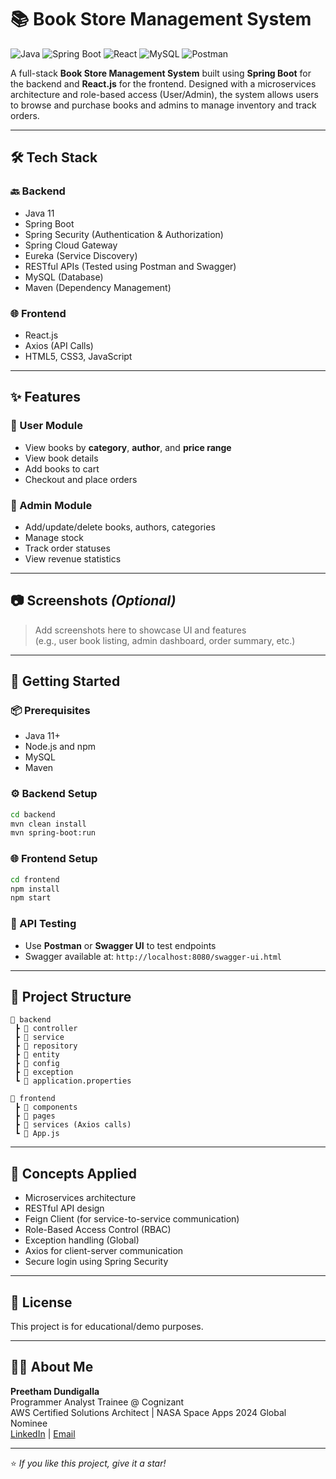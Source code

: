 
# 📚 Book Store Management System

![Java](https://img.shields.io/badge/Java-ED8B00?style=for-the-badge&logo=openjdk&logoColor=white)
![Spring Boot](https://img.shields.io/badge/Spring%20Boot-6DB33F?style=for-the-badge&logo=spring-boot&logoColor=white)
![React](https://img.shields.io/badge/React-20232A?style=for-the-badge&logo=react&logoColor=61DAFB)
![MySQL](https://img.shields.io/badge/MySQL-00758F?style=for-the-badge&logo=mysql&logoColor=white)
![Postman](https://img.shields.io/badge/Postman-F76935?style=for-the-badge&logo=postman&logoColor=white)

A full-stack **Book Store Management System** built using **Spring Boot** for the backend and **React.js** for the frontend. Designed with a microservices architecture and role-based access (User/Admin), the system allows users to browse and purchase books and admins to manage inventory and track orders.

---

## 🛠️ Tech Stack

### 🔙 Backend
- Java 11
- Spring Boot
- Spring Security (Authentication & Authorization)
- Spring Cloud Gateway
- Eureka (Service Discovery)
- RESTful APIs (Tested using Postman and Swagger)
- MySQL (Database)
- Maven (Dependency Management)

### 🌐 Frontend
- React.js
- Axios (API Calls)
- HTML5, CSS3, JavaScript

---

## ✨ Features

### 👥 User Module
- View books by **category**, **author**, and **price range**
- View book details
- Add books to cart
- Checkout and place orders

### 🔐 Admin Module
- Add/update/delete books, authors, categories
- Manage stock
- Track order statuses
- View revenue statistics

---

## 📷 Screenshots *(Optional)*

> Add screenshots here to showcase UI and features  
> (e.g., user book listing, admin dashboard, order summary, etc.)

---

## 🚀 Getting Started

### 📦 Prerequisites
- Java 11+
- Node.js and npm
- MySQL
- Maven

### ⚙️ Backend Setup
```bash
cd backend
mvn clean install
mvn spring-boot:run
```

### 🌐 Frontend Setup
```bash
cd frontend
npm install
npm start
```

### 🧪 API Testing
- Use **Postman** or **Swagger UI** to test endpoints
- Swagger available at: `http://localhost:8080/swagger-ui.html`

---

## 📂 Project Structure

```
📁 backend
 ┣ 📁 controller
 ┣ 📁 service
 ┣ 📁 repository
 ┣ 📁 entity
 ┣ 📁 config
 ┣ 📁 exception
 ┗ 📜 application.properties

📁 frontend
 ┣ 📁 components
 ┣ 📁 pages
 ┣ 📁 services (Axios calls)
 ┗ 📜 App.js
```

---

## 🧠 Concepts Applied

- Microservices architecture
- RESTful API design
- Feign Client (for service-to-service communication)
- Role-Based Access Control (RBAC)
- Exception handling (Global)
- Axios for client-server communication
- Secure login using Spring Security

---

## 📜 License

This project is for educational/demo purposes.

---

## 🙋‍♂️ About Me

**Preetham Dundigalla**  
Programmer Analyst Trainee @ Cognizant  
AWS Certified Solutions Architect | NASA Space Apps 2024 Global Nominee  
[LinkedIn](https://linkedin.com/in/your-profile) | [Email](mailto:your.email@example.com)

---

⭐ *If you like this project, give it a star!*
